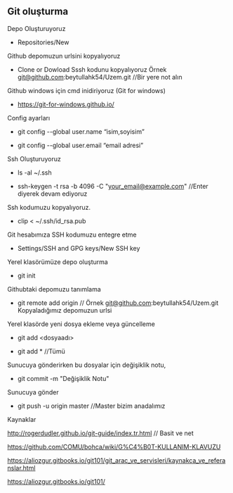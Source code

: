Git oluşturma
--------




Depo Oluşturuyoruz

* Repositories/New

Github depomuzun urlsini kopyalıyoruz

* Clone or Dowload Sssh kodunu kopyalıyoruz Örnek git@github.com:beytullahk54/Uzem.git //Bir yere not alın

Github windows için cmd inidiriyoruz (Git for windows)

* https://git-for-windows.github.io/

Config ayarları

* git config --global user.name “isim,soyisim”

* git config --global user.email “email adresi”

Ssh Oluşturuyoruz

*  ls -al ~/.ssh

* ssh-keygen -t rsa -b 4096 -C "your_email@example.com"  //Enter diyerek devam ediyoruz

Ssh kodumuzu kopyalıyoruz.

* clip < ~/.ssh/id_rsa.pub

Git hesabımıza SSH kodumuzu entegre etme

* Settings/SSH and GPG keys/New SSH key


Yerel klasörümüze depo oluşturma

* git init

Githubtaki depomuzu tanımlama

* git remote add origin <sunucu> //  Örnek git@github.com:beytullahk54/Uzem.git Kopyaladığımız depomuzun urlsi

Yerel klasörde yeni dosya ekleme veya güncelleme 

* git add <dosyaadı> 

* git add * //Tümü

Sunucuya gönderirken bu dosyalar için değişiklik notu,

* git commit -m "Değişiklik Notu"

Sunucuya gönder

* git push -u origin master //Master bizim anadalımız 

Kaynaklar

http://rogerdudler.github.io/git-guide/index.tr.html // Basit ve net

https://github.com/COMU/bohca/wiki/G%C4%B0T-KULLANIM-KLAVUZU

https://aliozgur.gitbooks.io/git101/git_arac_ve_servisleri/kaynakca_ve_referanslar.html

https://aliozgur.gitbooks.io/git101/
